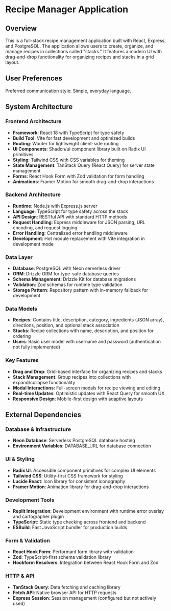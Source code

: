 # Recipe Manager Application

## Overview

This is a full-stack recipe management application built with React, Express, and PostgreSQL. The application allows users to create, organize, and manage recipes in collections called "stacks." It features a modern UI with drag-and-drop functionality for organizing recipes and stacks in a grid layout.

## User Preferences

Preferred communication style: Simple, everyday language.

## System Architecture

### Frontend Architecture
- **Framework**: React 18 with TypeScript for type safety
- **Build Tool**: Vite for fast development and optimized builds
- **Routing**: Wouter for lightweight client-side routing
- **UI Components**: Shadcn/ui component library built on Radix UI primitives
- **Styling**: Tailwind CSS with CSS variables for theming
- **State Management**: TanStack Query (React Query) for server state management
- **Forms**: React Hook Form with Zod validation for form handling
- **Animations**: Framer Motion for smooth drag-and-drop interactions

### Backend Architecture
- **Runtime**: Node.js with Express.js server
- **Language**: TypeScript for type safety across the stack
- **API Design**: RESTful API with standard HTTP methods
- **Request Handling**: Express middleware for JSON parsing, URL encoding, and request logging
- **Error Handling**: Centralized error handling middleware
- **Development**: Hot module replacement with Vite integration in development mode

### Data Layer
- **Database**: PostgreSQL with Neon serverless driver
- **ORM**: Drizzle ORM for type-safe database queries
- **Schema Management**: Drizzle Kit for database migrations
- **Validation**: Zod schemas for runtime type validation
- **Storage Pattern**: Repository pattern with in-memory fallback for development

### Data Models
- **Recipes**: Contains title, description, category, ingredients (JSON array), directions, position, and optional stack association
- **Stacks**: Recipe collections with name, description, and position for ordering
- **Users**: Basic user model with username and password (authentication not fully implemented)

### Key Features
- **Drag and Drop**: Grid-based interface for organizing recipes and stacks
- **Stack Management**: Group recipes into collections with expand/collapse functionality
- **Modal Interactions**: Full-screen modals for recipe viewing and editing
- **Real-time Updates**: Optimistic updates with React Query for smooth UX
- **Responsive Design**: Mobile-first design with adaptive layouts

## External Dependencies

### Database & Infrastructure
- **Neon Database**: Serverless PostgreSQL database hosting
- **Environment Variables**: DATABASE_URL for database connection

### UI & Styling
- **Radix UI**: Accessible component primitives for complex UI elements
- **Tailwind CSS**: Utility-first CSS framework for styling
- **Lucide React**: Icon library for consistent iconography
- **Framer Motion**: Animation library for drag-and-drop interactions

### Development Tools
- **Replit Integration**: Development environment with runtime error overlay and cartographer plugin
- **TypeScript**: Static type checking across frontend and backend
- **ESBuild**: Fast JavaScript bundler for production builds

### Form & Validation
- **React Hook Form**: Performant form library with validation
- **Zod**: TypeScript-first schema validation library
- **Hookform Resolvers**: Integration between React Hook Form and Zod

### HTTP & API
- **TanStack Query**: Data fetching and caching library
- **Fetch API**: Native browser API for HTTP requests
- **Express Session**: Session management (configured but not actively used)